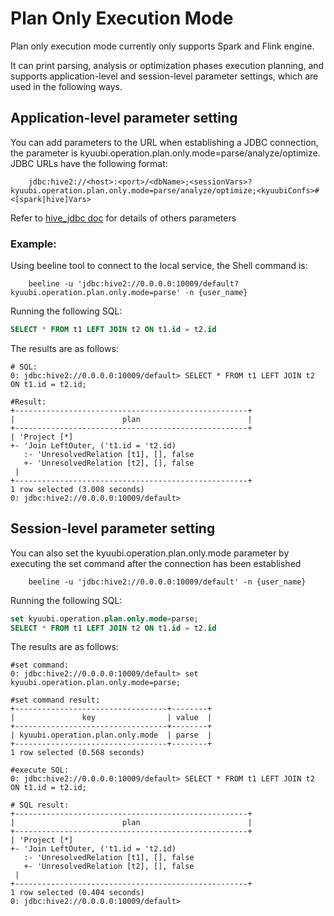 <!--
 - Licensed to the Apache Software Foundation (ASF) under one or more
 - contributor license agreements.  See the NOTICE file distributed with
 - this work for additional information regarding copyright ownership.
 - The ASF licenses this file to You under the Apache License, Version 2.0
 - (the "License"); you may not use this file except in compliance with
 - the License.  You may obtain a copy of the License at
 -
 -   http://www.apache.org/licenses/LICENSE-2.0
 -
 - Unless required by applicable law or agreed to in writing, software
 - distributed under the License is distributed on an "AS IS" BASIS,
 - WITHOUT WARRANTIES OR CONDITIONS OF ANY KIND, either express or implied.
 - See the License for the specific language governing permissions and
 - limitations under the License.
 -->

# Plan Only Execution Mode

Plan only execution mode currently only supports Spark and Flink engine.

It can print parsing, analysis or optimization phases execution planning, and supports application-level and session-level parameter settings, which are used in the following ways.

## Application-level parameter setting

You can add parameters to the URL when establishing a JDBC connection, the parameter is kyuubi.operation.plan.only.mode=parse/analyze/optimize. 
JDBC URLs have the following format:
```shell
    jdbc:hive2://<host>:<port>/<dbName>;<sessionVars>?kyuubi.operation.plan.only.mode=parse/analyze/optimize;<kyuubiConfs>#<[spark|hive]Vars>
```
Refer to [hive_jdbc doc](../../jdbc/hive_jdbc.md) for details of others parameters

### Example:

Using beeline tool to connect to the local service, the Shell command is: 
```shell
    beeline -u 'jdbc:hive2://0.0.0.0:10009/default?kyuubi.operation.plan.only.mode=parse' -n {user_name}
```
Running the following SQL:
```sql
SELECT * FROM t1 LEFT JOIN t2 ON t1.id = t2.id
```
The results are as follows:
```shell
# SQL:
0: jdbc:hive2://0.0.0.0:10009/default> SELECT * FROM t1 LEFT JOIN t2 ON t1.id = t2.id;

#Result:
+----------------------------------------------------+
|                        plan                        |
+----------------------------------------------------+
| 'Project [*]
+- 'Join LeftOuter, ('t1.id = 't2.id)
   :- 'UnresolvedRelation [t1], [], false
   +- 'UnresolvedRelation [t2], [], false
 |
+----------------------------------------------------+
1 row selected (3.008 seconds)
0: jdbc:hive2://0.0.0.0:10009/default>
```

## Session-level parameter setting

You can also set the kyuubi.operation.plan.only.mode parameter by executing the set command after the connection has been established
```shell
    beeline -u 'jdbc:hive2://0.0.0.0:10009/default' -n {user_name}
```
Running the following SQL:
```sql
set kyuubi.operation.plan.only.mode=parse;
SELECT * FROM t1 LEFT JOIN t2 ON t1.id = t2.id
```
The results are as follows:
```shell
#set command:
0: jdbc:hive2://0.0.0.0:10009/default> set kyuubi.operation.plan.only.mode=parse;

#set command result:
+----------------------------------+--------+
|               key                | value  |
+----------------------------------+--------+
| kyuubi.operation.plan.only.mode  | parse  |
+----------------------------------+--------+
1 row selected (0.568 seconds)

#execute SQL:
0: jdbc:hive2://0.0.0.0:10009/default> SELECT * FROM t1 LEFT JOIN t2 ON t1.id = t2.id;

# SQL result:
+----------------------------------------------------+
|                        plan                        |
+----------------------------------------------------+
| 'Project [*]
+- 'Join LeftOuter, ('t1.id = 't2.id)
   :- 'UnresolvedRelation [t1], [], false
   +- 'UnresolvedRelation [t2], [], false
 |
+----------------------------------------------------+
1 row selected (0.404 seconds)
0: jdbc:hive2://0.0.0.0:10009/default>
```
